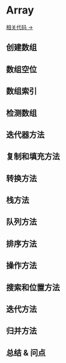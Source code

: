 # Array

<a href="" target="_blank">相关代码 →</a>

## 创建数组

## 数组空位

## 数组索引

## 检测数组

## 迭代器方法

## 复制和填充方法

## 转换方法

## 栈方法

## 队列方法

## 排序方法

## 操作方法

## 搜索和位置方法

## 迭代方法

## 归并方法

## 总结 & 问点

|     |     |
| --- | --- |
